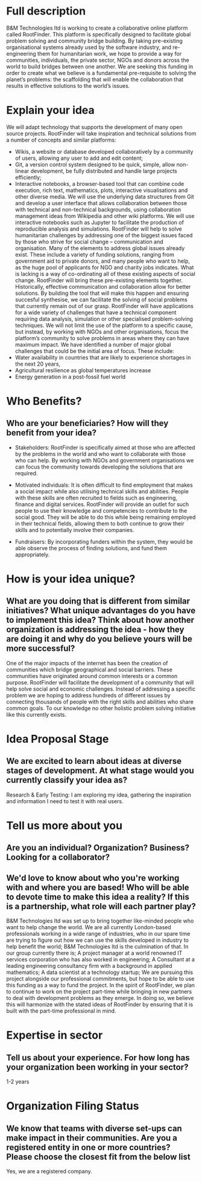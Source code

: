 # Full description

B&M Technologies ltd is working to create a collaborative online platform called RootFinder. This platform is specifically designed to facilitate global problem solving and community bridge building. By taking pre-existing organisational systems already used by the software industry, and re-engineering them for humanitarian work, we hope to provide a way for communities, individuals, the private sector, NGOs and donors across the world to build bridges between one another. We are seeking this funding in order to create what we believe is a fundamental pre-requisite to solving the planet’s problems: the scaffolding that will enable the collaboration that results in effective solutions to the world’s issues.  

# Explain your idea

We will adapt technology that supports the development of many open source projects. RootFinder will take inspiration and technical solutions from a number of concepts and similar platforms:
 - Wikis, a website or database developed collaboratively by a community of users, allowing any user to add and edit content;
 - Git, a version control system designed to be quick, simple, allow non-linear development, be fully distributed and handle large projects efficiently;
 - Interactive notebooks, a browser-based tool that can combine code execution, rich text, mathematics, plots, interactive visualisations and other diverse media.
We will use the underlying data structures from Git and develop a user interface that allows collaboration between those with technical and non-technical backgrounds, using collaboration management ideas from Wikipedia and other wiki platforms. We will use interactive notebooks such as Jupyter to facilitate the production of reproducible analysis and simulations.
RootFinder will help to solve humanitarian challenges by addressing one of the biggest issues  faced by those who strive for social change – communication and organisation. Many of the elements to address global issues already exist.  These include a variety of funding solutions, ranging from government aid to private donors, and many people who want to help, as the huge pool of applicants for NGO and charity jobs indicates. What is lacking is a way of co-ordinating all of these existing aspects of social change.
RootFinder will bring these pre-existing elements together. Historically, effective communication and collaboration allow for better solutions. By building the tool that will make this happen and ensuring succesful synthesise, we can facilitate the solving of social problems that currently remain out of our grasp.
RootFinder will have applications for a wide variety of challenges that have a technical component requiring data analysis, simulation or other specialised problem-solving techniques. We will not limit the use of the platform to a specific cause, but instead, by working with NGOs and other organisations, focus the  platform’s community to solve problems in areas where they can have maximum impact. We have identified a number of major global challenges that could be the initial area of focus. These include:
 - Water availability in countries that are likely to experience shortages in the next 20 years,
 - Agricultural resilience as global temperatures increase
 - Energy generation in a post-fossil fuel world

# Who Benefits?
## Who are your beneficiaries? How will they benefit from your idea?

- Stakeholders: RootFinder is specifically aimed at those who are affected by the problems in the world and who want to collaborate with those who can help. By working with NGOs and government organisations we can focus the community towards developing the solutions that are required.
 
- Motivated individuals: It is often difficult to find employment that makes a social impact while also utilising technical skills and abilities. People with these skills are often recruited to fields such as engineering, finance and digital services. RootFinder will provide an outlet for such people to use their knowledge and competencies to contribute to the social good. They will be able to do this while being remaining employed in their technical fields, allowing them to both continue to grow their skills and to potentially involve their companies.
 
- Fundraisers: By incorporating funders within the system, they would be able observe the process of finding solutions, and fund them appropriately.
 
# How is your idea unique?
## What are you doing that is different from similar initiatives? What unique advantages do you have to implement this idea? Think about how another organization is addressing the idea - how they are doing it and why do you believe yours will be more successful?

One of the major impacts of the internet has been the creation of communities which bridge geographical and social barriers. These communities have originated around common interests or a common purpose. RootFinder will facilitate the development of a community that will help solve social and economic challenges. Instead of addressing a specific problem we are hoping to address hundreds of different issues by connecting thousands of people with the right skills and abilities who share common goals. To our knowledge no other holistic problem solving initiative like this currently exists. 
 
# Idea Proposal Stage
## We are excited to learn about ideas at diverse stages of development. At what stage would you currently classify your idea as?

Research & Early Testing: I am exploring my idea, gathering the inspiration and information I need to test it with real users.

# Tell us more about you
## Are you an individual? Organization? Business? Looking for a collaborator?

## We'd love to know about who you're working with and where you are based! Who will be able to devote time to make this idea a reality? If this is a partnership, what role will each partner play?
 
B&M Technologies ltd  was set up to bring together like-minded people who want to help change the world. We are all currently London-based professionals working in a wide range of industries, who in our spare time are trying to figure out how we can use the skills developed in industry to help benefit the world; B&M Technologies ltd is the culmination of that.
In our group currently there is;
A project manager at a world renowned IT services corporation who has also worked in engineering;
A Consultant at a leading engineering consultancy firm with a background in applied mathematics;
A data scientist at a technology startup;
We are pursuing this project alongside our professional commitments, but hope to be able to use this funding as a way to fund the project. In the spirit of RootFinder, we plan to continue to work on the project part-time while bringing in new partners to deal with development problems as they emerge. In doing so, we believe this will harmonize with the stated ideas of RootFinder by ensuring that it is built with the part-time professional in mind.

# Expertise in sector
## Tell us about your experience. For how long has your organization been working in your sector? 

1-2 years

# Organization Filing Status
## We know that teams with diverse set-ups can make impact in their communities. Are you a registered entity in one or more countries? Please choose the closest fit from the below list

Yes, we are a registered company.
